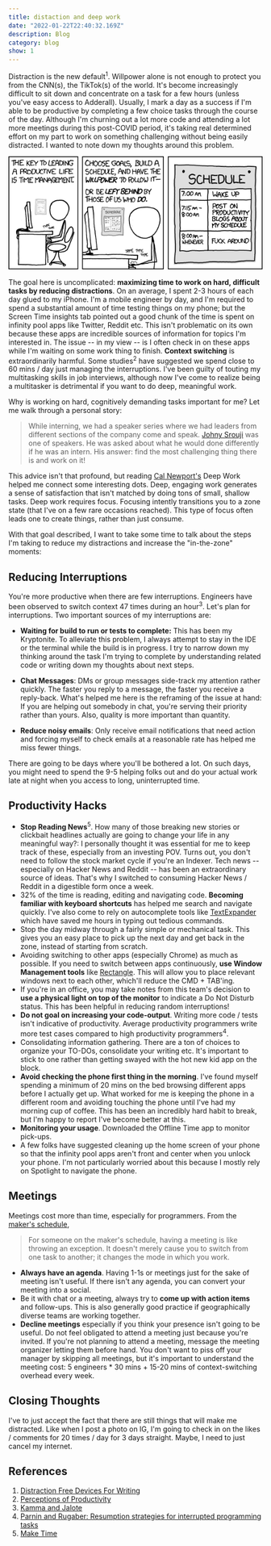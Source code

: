 ```yaml
---
title: distaction and deep work
date: "2022-01-22T22:40:32.169Z"
description: Blog
category: blog
show: 1
---
```


Distraction is the new default<sup>1</sup>. Willpower alone is not enough to protect you from the CNN(s), the TikTok(s) of the world. It's become increasingly difficult to sit down and concentrate on a task for a few hours (unless you've easy access to Adderall). Usually, I mark a day as a success if I'm able to be productive by completing a few choice tasks through the course of the day. Although I'm churning out a lot more code and attending a lot more meetings during this post-COVID period, it's taking real determined effort on my part to work on something challenging without being easily distracted.  I wanted to note down my thoughts around this problem.

![Relevant XKCD](./1.png "Credits: XKCD") 

The goal here is uncomplicated: **maximizing time to work on hard, difficult tasks by reducing distractions**. On an average, I spent 2-3 hours of each day glued to my iPhone. I'm a mobile engineer by day, and I'm required to spend a substantial amount of time testing things on my phone; but the Screen Time insights tab pointed out a good chunk of the time is spent on infinity pool apps like Twitter, Reddit etc. This isn't problematic on its own because these apps are incredible sources of information for topics I'm interested in. The issue -- in my view -- is I often check in on these apps while I'm waiting on some work thing to finish. **Context switching** is extraordinarily harmful. Some studies<sup>2</sup> have suggested we spend close to 60 mins / day just managing the interruptions. I've been guilty of touting my multitasking skills in job interviews, although now I've come to realize being a multitasker is detrimental if you want to do deep, meaningful work.

Why is working on hard, cognitively demanding tasks important for me? Let me walk through a personal story: 

> While interning, we had a speaker series where we had leaders from different sections of the company come and speak. [Johny Srouji](https://www.apple.com/leadership/johny-srouji/) was one of speakers. He was asked about what he would done differently if he was an intern. His answer: find the most challenging thing there is and work on it! 

This advice isn't that profound, but reading [Cal Newport's](https://www.calnewport.com/blog) Deep Work helped me connect some interesting dots. Deep, engaging work generates a sense of satisfaction that isn't matched by doing tons of small, shallow tasks. Deep work requires focus. Focusing intently transitions you to a zone state (that I've on a few rare occasions reached). This type of focus often leads one to create things, rather than just consume.

With that goal described, I want to take some time to talk about the steps I'm taking to reduce my distractions and increase the "in-the-zone" moments: 

## Reducing Interruptions

You're more productive when there are few interruptions. Engineers have been observed to switch context 47 times during an hour<sup>3</sup>. Let's plan for interruptions. Two important sources of my interruptions are:

- **Waiting for build to run or tests to complete:** This has been my Kryptonite. To alleviate this problem, I always attempt to stay in the IDE or the terminal while the build is in progress. I try to narrow down my thinking around the task I'm trying to complete by understanding related code or writing down my thoughts about next steps.

- **Chat Messages**: DMs or group messages side-track my attention rather quickly. The faster you reply to a message, the faster you receive a reply-back. What's helped me here is the reframing of the issue at hand: If you are helping out somebody in chat, you're serving their priority rather than yours. Also, quality is more important than quantity.

- **Reduce noisy emails**: Only receive email notifications that need action and forcing myself to check emails at a reasonable rate has helped me miss fewer things.

There are going to be days where you'll be bothered a lot. On such days, you might need to spend the 9-5 helping folks out and do your actual work late at night when you access to long, uninterrupted time.

## Productivity Hacks 

- **Stop Reading News**<sup>5</sup>. How many of those breaking new stories or clickbait headlines actually are going to change your life in any meaningful way?: I personally thought it was essential for me to keep track of these, especially from an investing POV. Turns out, you don't need to follow the stock market cycle if you're an Indexer. Tech news -- especially on Hacker News and Reddit -- has been an extraordinary source of ideas. That's why I switched to consuming Hacker News / Reddit in a digestible form once a week.
- 32% of the time is reading, editing and navigating code. **Becoming familiar with keyboard shortcuts** has helped me search and navigate quickly. I've also come to rely on autocomplete tools like [TextExpander](https://textexpander.com/) which have saved me hours in typing out tedious commands.
- Stop the day midway through a fairly simple or mechanical task. This gives you an easy place to pick up the next day and get back in the zone, instead of starting from scratch.
- Avoiding switching to other apps (especially Chrome) as much as possible. If you need to switch between apps continuously, **use Window Management tools** like [Rectangle](https://rectangleapp.com/). This will allow you to place relevant windows next to each other, which'll reduce the CMD + TAB'ing.
- If you're in an office, you may take notes from this team's decision to **use a physical light on top of the monitor** to indicate a Do Not Disturb status. This has been helpful in reducing random interruptions!
- **Do not goal on increasing your code-output**. Writing more code / tests isn't indicative of productivity. Average productivity programmers write more test cases compared to high productivity programmers<sup>4</sup>.
- Consolidating information gathering. There are a ton of choices to organize your TO-DOs, consolidate your writing etc. It's important to stick to one rather than getting swayed with the hot new kid app on the block.
- **Avoid checking the phone first thing in the morning**. I've found myself spending a minimum of 20 mins on the bed browsing different apps before I actually get up. What worked for me is keeping the phone in a different room and avoiding touching the phone until I've had my morning cup of coffee. This has been an incredibly hard habit to break, but I'm happy to report I've become better at this.
- **Monitoring your usage**. Downloaded the Offline Time app to monitor pick-ups.
- A few folks have suggested cleaning up the home screen of your phone so that the infinity pool apps aren't front and center when you unlock your phone. I'm not particularly worried about this because I mostly rely on Spotlight to navigate the phone. 

## Meetings

Meetings cost more than time, especially for programmers. From the [maker's schedule](http://www.paulgraham.com/makersschedule.html), 

> For someone on the maker's schedule, having a meeting is like throwing an exception. It doesn't merely cause you to switch from one task to another; it changes the mode in which you work.

- **Always have an agenda**. Having 1-1s or meetings just for the sake of meeting isn't useful. If there isn't any agenda, you can convert your meeting into a social.
- Be it with chat or a meeting, always try to **come up with action items** and follow-ups. This is also generally good practice if geographically diverse teams are working together. 
- **Decline meetings** especially if you think your presence isn't going to be useful. Do not feel obligated to attend a meeting just because you're invited. If you're not planning to attend a meeting, message the meeting organizer letting them before hand. You don't want to piss off your manager by skipping all meetings, but it's important to understand the meeting cost: 5 engineers * 30 mins + 15-20 mins of context-switching overhead every week.

## Closing Thoughts

I've to just accept the fact that there are still things that will make me distracted. Like when I post a photo on IG, I'm going to check in on the likes / comments for 20 times / day for 3 days straight. Maybe, I need to just cancel my internet.

## References
1. [Distraction Free Devices For Writing](https://www.newyorker.com/magazine/2021/12/20/can-distraction-free-devices-change-the-way-we-write)
2. [Perceptions of Productivity](https://www.zora.uzh.ch/id/eprint/98324/1/productivity.pdf)
3. [Kamma and Jalote](https://www.semanticscholar.org/paper/Studying-Task-Processes-for-Improving-Programmer-Jalote-Kamma/5a01ff00f24cb29b9e96b5af4253343bca17e0a7)
4. [Parnin and Rugaber: Resumption strategies for interrupted programming tasks](http://citeseerx.ist.psu.edu/viewdoc/download?doi=10.1.1.188.54&rep=rep1&type=pdf)
5. [Make Time](https://www.goodreads.com/book/show/37880811-make-time)